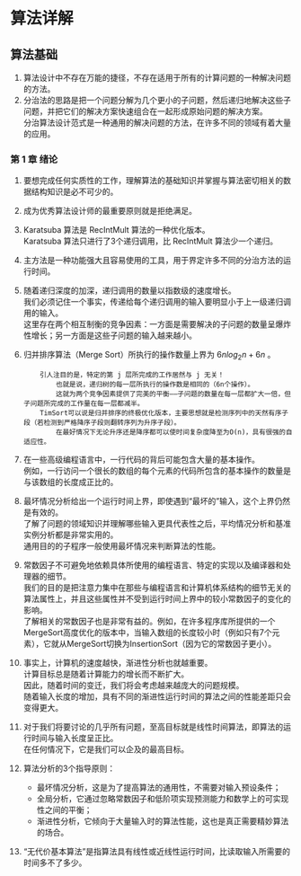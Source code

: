 # 算法详解

## 算法基础

1. 算法设计中不存在万能的捷径，不存在适用于所有的计算问题的一种解决问题的方法。
2. 分治法的思路是把一个问题分解为几个更小的子问题，然后递归地解决这些子问题，并把它们的解决方案快速组合在一起形成原始问题的解决方案。  
    分治算法设计范式是一种通用的解决问题的方法，在许多不同的领域有着大量的应用。

### 第 1 章  绪论

1. 要想完成任何实质性的工作，理解算法的基础知识并掌握与算法密切相关的数据结构知识是必不可少的。
2. 成为优秀算法设计师的最重要原则就是拒绝满足。
3. Karatsuba 算法是 RecIntMult 算法的一种优化版本。  
    Karatsuba 算法只进行了3个递归调用，比 RecIntMult 算法少一个递归。
4. 主方法是一种功能强大且容易使用的工具，用于界定许多不同的分治方法的运行时间。
5. 随着递归深度的加深，递归调用的数量以指数级的速度增长。  
    我们必须记住一个事实，传递给每个递归调用的输入要明显小于上一级递归调用的输入。  
    这里存在两个相互制衡的竞争因素：一方面是需要解决的子问题的数量呈爆炸性增长；另一方面是这些子问题的输入越来越小。
6. 归并排序算法（Merge Sort）所执行的操作数量上界为 $6nlog_2n+6n$ 。

    ```text
        引人注目的是，特定的第 j 层所完成的工作居然与 j 无关！
            也就是说，递归树的每一层所执行的操作数是相同的（6n个操作）。
            这就为两个竞争因素提供了完美的平衡——子问题的数量在每一层都扩大一倍，但子问题所完成的工作量在每一层都减半。
        TimSort可以说是归并排序的终极优化版本，主要思想就是检测序列中的天然有序子段（若检测到严格降序子段则翻转序列为升序子段）。
            在最好情况下无论升序还是降序都可以使时间复杂度降至为O(n)，具有很强的自适应性。
    ```

7. 在一些高级编程语言中，一行代码的背后可能包含大量的基本操作。  
    例如，一行访问一个很长的数组的每个元素的代码所包含的基本操作的数量是与该数组的长度成正比的。
8. 最坏情况分析给出一个运行时间上界，即使遇到“最坏的”输入，这个上界仍然是有效的。  
    了解了问题的领域知识并理解哪些输入更具代表性之后，平均情况分析和基准实例分析都是非常实用的。  
    通用目的的子程序一般使用最坏情况来判断算法的性能。
9. 常数因子不可避免地依赖具体所使用的编程语言、特定的实现以及编译器和处理器的细节。  
    我们的目的是把注意力集中在那些与编程语言和计算机体系结构的细节无关的算法属性上，并且这些属性并不受到运行时间上界中的较小常数因子的变化的影响。  
    了解相关的常数因子也是非常有益的。例如，在许多程序库所提供的一个MergeSort高度优化的版本中，当输入数组的长度较小时（例如只有7个元素），它就从MergeSort切换为InsertionSort（因为它的常数因子更小）。
10. 事实上，计算机的速度越快，渐进性分析也就越重要。  
    计算目标总是随着计算能力的增长而不断扩大。  
    因此，随着时间的变迁，我们将会考虑越来越庞大的问题规模。  
    随着输入长度的增加，具有不同的渐进性运行时间的算法之间的性能差距只会变得更大。
11. 对于我们将要讨论的几乎所有问题，至高目标就是线性时间算法，即算法的运行时间与输入长度呈正比。  
    在任何情况下，它是我们可以企及的最高目标。
12. 算法分析的3个指导原则：  
    * 最坏情况分析，这是为了提高算法的通用性，不需要对输入预设条件；  
    * 全局分析，它通过忽略常数因子和低阶项实现预测能力和数学上的可实现性之间的平衡；  
    * 渐进性分析，它倾向于大量输入时的算法性能，这也是真正需要精妙算法的场合。
13. “无代价基本算法”是指算法具有线性或近线性运行时间，比读取输入所需要的时间多不了多少。

